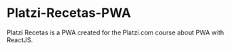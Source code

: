 # Platzi-Recetas-PWA
Platzi Recetas is a PWA created for the Platzi.com course about PWA with ReactJS.
